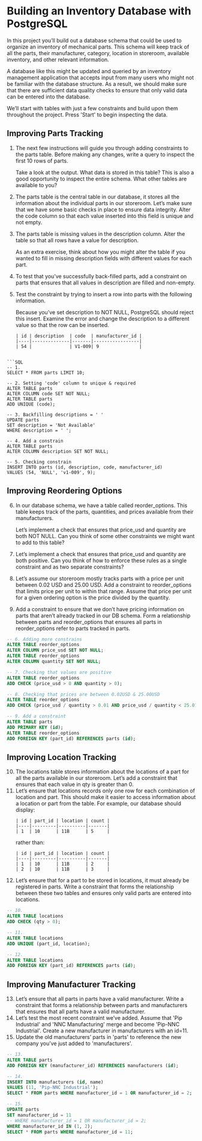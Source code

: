 # Building an Inventory Database with PostgreSQL

In this project you’ll build out a database schema that could be used to organize an inventory of mechanical parts. This schema will keep track of all the parts, their manufacturer, category, location in storeroom, available inventory, and other relevant information.

A database like this might be updated and queried by an inventory management application that accepts input from many users who might not be familiar with the database structure. As a result, we should make sure that there are sufficient data quality checks to ensure that only valid data can be entered into the database.

We’ll start with tables with just a few constraints and build upon them throughout the project. Press 'Start' to begin inspecting the data.

## Improving Parts Tracking
1. The next few instructions will guide you through adding constraints to the parts table. Before making any changes, write a query to inspect the first 10 rows of parts.

    Take a look at the output. What data is stored in this table? This is also a good opportunity to inspect the entire schema. What other tables are available to you?
2. The parts table is the central table in our database, it stores all the information about the individual parts in our storeroom. Let’s make sure that we have some basic checks in place to ensure data integrity. Alter the code column so that each value inserted into this field is unique and not empty.
3. The parts table is missing values in the description column. Alter the table so that all rows have a value for description.

    As an extra exercise, think about how you might alter the table if you wanted to fill in missing description fields with different values for each part.
4. To test that you’ve successfully back-filled parts, add a constraint on parts that ensures that all values in description are filled and non-empty.
5. Test the constraint by trying to insert a row into parts with the following information.

    Because you’ve set description to NOT NULL, PostgreSQL should reject this insert. Examine the error and change the description to a different value so that the row can be inserted.
    ```
    | id | description  | code  | manufacturer_id |
    |----|--------------|-------|-----------------|
    | 54 |              | V1-009| 9               |
```

```SQL
-- 1.
SELECT * FROM parts LIMIT 10;

-- 2. Setting 'code' column to unique & required
ALTER TABLE parts
ALTER COLUMN code SET NOT NULL;
ALTER TABLE parts
ADD UNIQUE (code);

-- 3. Backfilling descriptions = ' '
UPDATE parts
SET description = 'Not Available'
WHERE description = ' ';

-- 4. Add a constrain
ALTER TABLE parts
ALTER COLUMN description SET NOT NULL;

-- 5. Checking constrain
INSERT INTO parts (id, description, code, manufacturer_id)
VALUES (54, 'NULL', 'v1-009', 9);
```

## Improving Reordering Options
6. In our database schema, we have a table called reorder_options. This table keeps track of the parts, quantities, and prices available from their manufacturers.

    Let’s implement a check that ensures that price_usd and quantity are both NOT NULL. Can you think of some other constraints we might want to add to this table?
7. Let’s implement a check that ensures that price_usd and quantity are both positive. Can you think of how to enforce these rules as a single constraint and as two separate constraints?
8. Let’s assume our storeroom mostly tracks parts with a price per unit between 0.02 USD and 25.00 USD. Add a constraint to reorder_options that limits price per unit to within that range. Assume that price per unit for a given ordering option is the price divided by the quantity.
9. Add a constraint to ensure that we don’t have pricing information on parts that aren’t already tracked in our DB schema. Form a relationship between parts and reorder_options that ensures all parts in reorder_options refer to parts tracked in parts.
```SQL
-- 6. Adding more constrains
ALTER TABLE reorder_options
ALTER COLUMN price_usd SET NOT NULL;
ALTER TABLE reorder_options
ALTER COLUMN quantity SET NOT NULL;

-- 7. Checking that values are positive
ALTER TABLE reorder_options
ADD CHECK (price_usd > 0 AND quantity > 0);

-- 8. Checking that prices are between 0.02USD & 25.00USD
ALTER TABLE reorder_options
ADD CHECK (price_usd / quantity > 0.01 AND price_usd / quantity < 25.01);

-- 9. Add a constraint
ALTER TABLE parts
ADD PRIMARY KEY (id);
ALTER TABLE reorder_options
ADD FOREIGN KEY (part_id) REFERENCES parts (id);
```

## Improving Location Tracking
10. The locations table stores information about the locations of a part for all the parts available in our storeroom. Let’s add a constraint that ensures that each value in qty is greater than 0.
11. Let’s ensure that locations records only one row for each combination of location and part. This should make it easier to access information about a location or part from the table. For example, our database should display:
    ```
    | id | part_id | location | count |
    |----|---------|----------|-------|
    | 1  | 10      | 11B      | 5     |
    ```
    rather than:
    ```
    | id | part_id | location | count |
    |----|---------|----------|-------|
    | 1  | 10      | 11B      | 2     |
    | 2  | 10      | 11B      | 3     |
    ```
12. Let’s ensure that for a part to be stored in locations, it must already be registered in parts. Write a constraint that forms the relationship between these two tables and ensures only valid parts are entered into locations.
```SQL
-- 10.
ALTER TABLE locations
ADD CHECK (qty > 0);

-- 11.
ALTER TABLE locations
ADD UNIQUE (part_id, location);

-- 12.
ALTER TABLE locations
ADD FOREIGN KEY (part_id) REFERENCES parts (id);
```

## Improving Manufacturer Tracking

13. Let’s ensure that all parts in parts have a valid manufacturer. Write a constraint that forms a relationship between parts and manufacturers that ensures that all parts have a valid manufacturer.
14. Let’s test the most recent constraint we’ve added. Assume that 'Pip Industrial' and 'NNC Manufacturing' merge and become 'Pip-NNC Industrial'. Create a new manufacturer in manufacturers with an id=11.
15. Update the old manufacturers’ parts in 'parts' to reference the new company you’ve just added to 'manufacturers'.
```SQL
-- 13.
ALTER TABLE parts
ADD FOREIGN KEY (manufacturer_id) REFERENCES manufacturers (id);

-- 14.
INSERT INTO manufacturers (id, name)
VALUES (11, 'Pip-NNC Industrial');
SELECT * FROM parts WHERE manufacturer_id = 1 OR manufacturer_id = 2;

-- 15.
UPDATE parts
SET manufacturer_id = 11
-- WHERE manufacturer_id = 1 OR manufacturer_id = 2;
WHERE manufacturer_id IN (1, 2);
SELECT * FROM parts WHERE manufacturer_id = 11;
```
